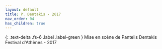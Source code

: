 ```yaml
---
layout: default
title: P. Dentakis - 2017
nav_order: 04
has_children: true
---
```

<!--TEXT-->

{: .text-delta .fs-6 .label .label-green }
Mise en scène de Pantelis Dentakis\
Festival d'Athènes - 2017

<!--IMAGE-->
